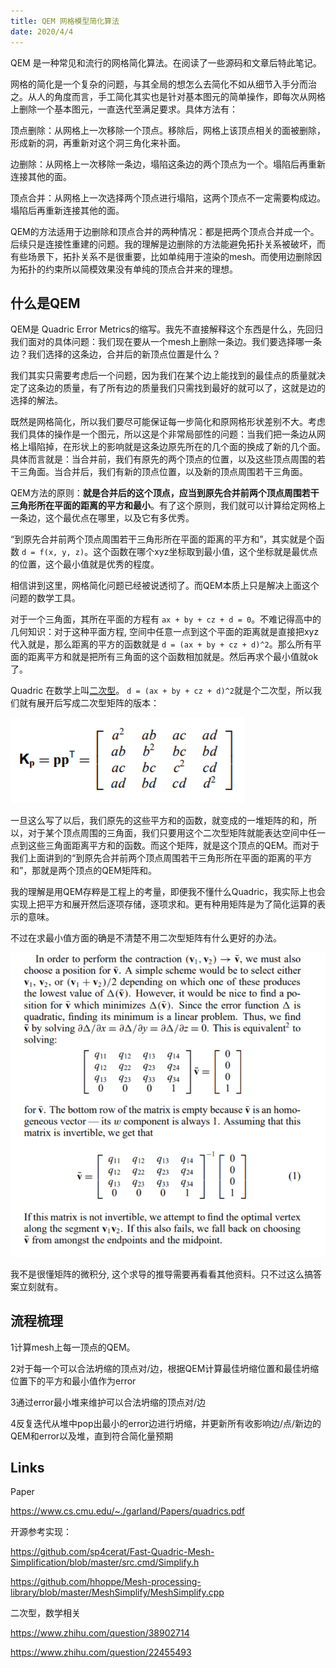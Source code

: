 ```yaml
---
title: QEM 网格模型简化算法
date: 2020/4/4
---
```


QEM 是一种常见和流行的网格简化算法。在阅读了一些源码和文章后特此笔记。

网格的简化是一个复杂的问题，与其全局的想怎么去简化不如从细节入手分而治之。从人的角度而言，手工简化其实也是针对基本图元的简单操作，即每次从网格上删除一个基本图元，一直迭代至满足要求。具体方法有：

顶点删除：从网格上一次移除一个顶点。移除后，网格上该顶点相关的面被删除，形成新的洞，再重新对这个洞三角化来补面。

边删除：从网格上一次移除一条边，塌陷这条边的两个顶点为一个。塌陷后再重新连接其他的面。

顶点合并：从网格上一次选择两个顶点进行塌陷，这两个顶点不一定需要构成边。塌陷后再重新连接其他的面。

QEM的方法适用于边删除和顶点合并的两种情况：都是把两个顶点合并成一个。后续只是连接性重建的问题。我的理解是边删除的方法能避免拓扑关系被破坏，而有些场景下，拓扑关系不是很重要，比如单纯用于渲染的mesh。而使用边删除因为拓扑的约束所以简模效果没有单纯的顶点合并来的理想。

## 什么是QEM

QEM是 Quadric Error Metrics的缩写。我先不直接解释这个东西是什么，先回归我们面对的具体问题：我们现在要从一个mesh上删除一条边。我们要选择哪一条边？我们选择的这条边，合并后的新顶点位置是什么？

我们其实只需要考虑后一个问题，因为我们在某个边上能找到的最佳点的质量就决定了这条边的质量，有了所有边的质量我们只需找到最好的就可以了，这就是边的选择的解法。

既然是网格简化，所以我们要尽可能保证每一步简化和原网格形状差别不大。考虑我们具体的操作是一个图元，所以这是个非常局部性的问题：当我们把一条边从网格上塌陷掉，在形状上的影响就是这条边原先所在的几个面的换成了新的几个面。具体而言就是：当合并前，我们有原先的两个顶点的位置，以及这些顶点周围的若干三角面。当合并后，我们有新的顶点位置，以及新的顶点周围若干三角面。

QEM方法的原则：**就是合并后的这个顶点，应当到原先合并前两个顶点周围若干三角形所在平面的距离的平方和最小**。有了这个原则，我们就可以计算给定网格上一条边，这个最优点在哪里，以及它有多优秀。

“到原先合并前两个顶点周围若干三角形所在平面的距离的平方和”，其实就是个函数 `d = f(x, y, z)`。这个函数在哪个xyz坐标取到最小值，这个坐标就是最优点的位置，这个最小值就是优秀的程度。

相信讲到这里，网格简化问题已经被说透彻了。而QEM本质上只是解决上面这个问题的数学工具。

对于一个三角面，其所在平面的方程有 `ax + by + cz + d = 0`。不难记得高中的几何知识：对于这种平面方程, 空间中任意一点到这个平面的距离就是直接把xyz代入就是，那么距离的平方的函数就是 `d = (ax + by + cz + d)^2`。那么所有平面的距离平方和就是把所有三角面的这个函数相加就是。然后再求个最小值就ok了。

Quadric 在数学上叫[二次型](https://www.zhihu.com/question/38902714)。 `d = (ax + by + cz + d)^2`就是个二次型，所以我们就有展开后写成二次型矩阵的版本：

![](/images/mesh-simplification/matrix.png)

一旦这么写了以后，我们原先的这些平方和的函数，就变成的一堆矩阵的和，所以，对于某个顶点周围的三角面，我们只要用这个二次型矩阵就能表达空间中任一点到这些三角面距离平方和的函数。而这个矩阵，就是这个顶点的QEM。而对于我们上面讲到的“到原先合并前两个顶点周围若干三角形所在平面的距离的平方和”，那就是两个顶点的QEM矩阵和。

我的理解是用QEM存粹是工程上的考量，即便我不懂什么Quadric，我实际上也会实现上把平方和展开然后逐项存储，逐项求和。更有种用矩阵是为了简化运算的表示的意味。

不过在求最小值方面的确是不清楚不用二次型矩阵有什么更好的办法。

![](/images/mesh-simplification/matrix2.png)

我不是很懂矩阵的微积分, 这个求导的推导需要再看看其他资料。只不过这么搞答案立刻就有。

## 流程梳理

1计算mesh上每一顶点的QEM。

2对于每一个可以合法坍缩的顶点对/边，根据QEM计算最佳坍缩位置和最佳坍缩位置下的平方和最小值作为error

3通过error最小堆来维护可以合法坍缩的顶点对/边

4反复迭代从堆中pop出最小的error边进行坍缩，并更新所有收影响边/点/新边的QEM和error以及堆，直到符合简化量预期

## Links

Paper

<https://www.cs.cmu.edu/~./garland/Papers/quadrics.pdf>

开源参考实现：

<https://github.com/sp4cerat/Fast-Quadric-Mesh-Simplification/blob/master/src.cmd/Simplify.h>

<https://github.com/hhoppe/Mesh-processing-library/blob/master/MeshSimplify/MeshSimplify.cpp>

二次型，数学相关

<https://www.zhihu.com/question/38902714>

<https://www.zhihu.com/question/22455493>
